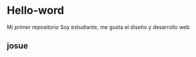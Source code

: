 # Hello-word
Mi primer repositorio
Soy estudiante, me gusta el diseño y desarrollo web
<h2>josue</h2>
